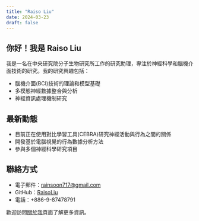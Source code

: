 ```yaml
---
title: "Raiso Liu"
date: 2024-03-23
draft: false
---
```


## 你好！我是 Raiso Liu

我是一名在中央研究院分子生物研究所工作的研究助理，專注於神經科學和腦機介面技術的研究。我的研究興趣包括：

- 腦機介面(BCI)技術的理論和模型基礎
- 多模態神經數據整合與分析
- 神經資訊處理機制研究

## 最新動態

- 目前正在使用對比學習工具(CEBRA)研究神經活動與行為之間的關係
- 開發基於電腦視覺的行為數據分析方法
- 參與多個神經科學研究項目

## 聯絡方式

- 電子郵件：rainsoon717@gmail.com
- GitHub：[RaisoLiu](https://github.com/RaisoLiu)
- 電話：+886-9-87478791

歡迎訪問[關於我](/about)頁面了解更多資訊。 